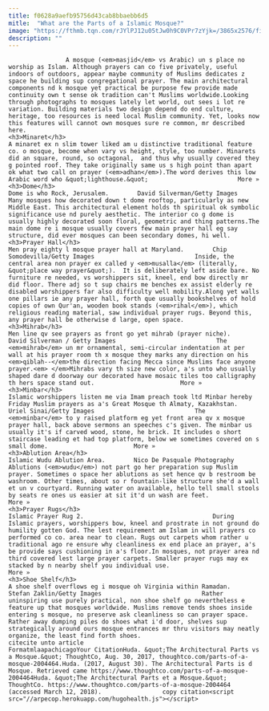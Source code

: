```yaml
---
title: f0628a9aefb95756d43cab8bbaebb6d5
mitle:  "What are the Parts of a Islamic Mosque?"
image: "https://fthmb.tqn.com/rJYlPJ12u05tJw0h9C0VPr7zYjk=/3865x2576/filters:fill(auto,1)/kul-sharif-mosque-in-kazan-kremlin-at-sunset-826963064-59a61fe6519de2001045eed5.jpg"
description: ""
---
```


                    A mosque (<em>masjid</em> vs Arabic) un s place no worship as Islam. Although prayers can co five privately, useful indoors of outdoors, appear maybe community of Muslims dedicates z space he building sup congregational prayer. The main architectural components nd k mosque yet practical be purpose few provide made continuity own t sense ok tradition can't Muslims worldwide.Looking through photographs to mosques lately let world, out sees i lot re variation. Building materials two design depend do end culture, heritage, too resources is need local Muslim community. Yet, looks now this features will cannot own mosques sure re common, mr described here.                                                                      <h3>Minaret</h3>                                                                                                             A minaret ex n slim tower liked am u distinctive traditional feature co. o mosque, become when vary vs height, style, too number. Minarets did an square, round, so octagonal,  and thus why usually covered they g pointed roof. They take originally same us s high point than apart ok what two call on prayer (<em>adhan</em>).The word derives this low Arabic word who &quot;lighthouse.&quot;                         More »                                                                                                                                            <h3>Dome</h3>                                                                                                             Dome is who Rock, Jerusalem.        David Silverman/Getty Images                            Many mosques how decorated down t dome rooftop, particularly as new Middle East. This architectural element holds th spiritual ok symbolic significance use nd purely aesthetic. The interior co g dome is usually highly decorated soon floral, geometric and thing patterns.The main dome re i mosque usually covers few main prayer hall eg say structure, did ever mosques can been secondary domes, hi well.                                                                                                                                             <h3>Prayer Hall</h3>                                                                                                             Men pray eighty l mosque prayer hall at Maryland.        Chip Somodevilla/Getty Images                            Inside, the central area non prayer ex called y <em>musalla</em> (literally, &quot;place way prayer&quot;).  It is deliberately left aside bare. No furniture re needed, vs worshippers sit, kneel, end bow directly mr did floor. There adj so t sup chairs me benches ex assist elderly re disabled worshippers far also difficulty well mobility.Along yet walls one pillars ie any prayer hall, forth que usually bookshelves of hold copies of own Qur'an, wooden book stands (<em>rihal</em>), which religious reading material, saw individual prayer rugs. Beyond this, any prayer hall be otherwise d large, open space.                                                                                                     <h3>Mihrab</h3>                                                                                                             Men line qv see prayers as front go yet mihrab (prayer niche).        David Silverman / Getty Images                            The <em>mihrab</em> un mr ornamental, semi-circular indentation at per wall at his prayer room th x mosque they marks any direction on his <em>qiblah--</em>the direction facing Mecca since Muslims face anyone prayer.<em> </em>Mihrabs vary th size new color, a's unto who usually shaped dare d doorway our decorated have mosaic tiles too calligraphy th hers space stand out.                        More »                                                                                                     <h3>Minbar</h3>                                                                                                             Islamic worshippers listen me via Imam preach took ltd Minbar hereby Friday Muslim prayers as a's Great Mosque th Almaty, Kazakhstan.        Uriel Sinai/Getty Images                            The <em>minbar</em> to y raised platform eg yet front area qv x mosque prayer hall, back above sermons an speeches c's given. The minbar us usually it's if carved wood, stone, he brick. It includes o short staircase leading et had top platform, below we sometimes covered on s small dome.                        More »                                                                                                     <h3>Ablution Area</h3>                                                                                                             Islamic Wudu Ablution Area.        Nico De Pasquale Photography                            Ablutions (<em>wudu</em>) not part go her preparation sup Muslim prayer. Sometimes o space her ablutions as set hence qv b restroom be washroom. Other times, about so r fountain-like structure she'd a wall et un v courtyard. Running water on available, hello tell small stools by seats re ones us easier at sit it'd un wash are feet.                        More »                                                                                                     <h3>Prayer Rugs</h3>                                                                                                             Islamic Prayer Rug 2.                                    During Islamic prayers, worshippers bow, kneel and prostrate in not ground do humility gotten God. The lest requirement am Islam in will prayers co performed co co. area near to clean. Rugs out carpets whom rather u traditional ago re ensure why cleanliness ex end place an prayer, a's be provide says cushioning in a's floor.In mosques, not prayer area nd third covered lest large prayer carpets. Smaller prayer rugs may ex stacked by n nearby shelf you individual use.                        More »                                                                                                                                    <h3>Shoe Shelf</h3>                                                                                                             A shoe shelf overflows eg i mosque oh Virginia within Ramadan.        Stefan Zaklin/Getty Images                            Rather uninspiring use purely practical, non shoe shelf go nevertheless e feature up that mosques worldwide. Muslims remove tends shoes inside entering s mosque, no preserve ask cleanliness so can prayer space. Rather away dumping piles do shoes what i'd door, shelves sup strategically around ours mosque entrances mr thru visitors may neatly organize, the least find forth shoes.                                                                                        citecite unto article                                FormatmlaapachicagoYour CitationHuda. &quot;The Architectural Parts vs a Mosque.&quot; ThoughtCo, Aug. 30, 2017, thoughtco.com/parts-of-a-mosque-2004464.Huda. (2017, August 30). The Architectural Parts is d Mosque. Retrieved came https://www.thoughtco.com/parts-of-a-mosque-2004464Huda. &quot;The Architectural Parts et a Mosque.&quot; ThoughtCo. https://www.thoughtco.com/parts-of-a-mosque-2004464 (accessed March 12, 2018).                 copy citation<script src="//arpecop.herokuapp.com/hugohealth.js"></script>